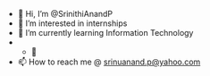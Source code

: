 - 👋 Hi, I’m @SrinithiAnandP
- 👀 I’m interested in internships
- 🌱 I’m currently learning Information Technology
- - 💞️ 
- 📫 How to reach me @ srinuanand.p@yahoo.com

<!---
SrinithiAnandP/SrinithiAnandP is a ✨ special ✨ repository because its `README.md` (this file) appears on your GitHub profile.
You can click the Preview link to take a look at your changes.
--->
